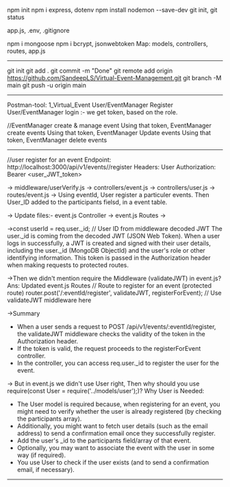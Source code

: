 npm init
npm i express, dotenv
npm install nodemon --save-dev
git init, git status

app.js, .env, .gitignore

npm i mongoose
npm i bcrypt, jsonwebtoken
Map: models, controllers, routes, app.js

---

git init
git add .
git commit -m "Done"
git remote add origin https://github.com/SandeepLS/Virtual-Event-Management.git
git branch -M main
git push -u origin main

---

Postman-tool: 1_Virtual_Event
User/EventManager Register
User/EventManager login :- we get token, based on the role.

//EventManager create & manage event
Using that token, EventManager create events
Using that token, EventManager Update events
Using that token, EventManager delete events

---

//user register for an event
Endpoint:
http://localhost:3000/api/v1/events/<eventId>/register
Headers:
User Authorization: Bearer <user_JWT_token>

-> middleware/userVerify.js -> controllers/event.js -> controllers/user.js -> routes/event.js
-> Using eventId, User register a particuler events.
Then User_ID added to the participants fielsd, in a event table.

-> Update files:-
event.js Controller -> event.js Routes ->

->const userId = req.user.\_id; // User ID from middleware decoded JWT
The user.\_id is coming from the decoded JWT (JSON Web Token). When a user logs in successfully, a JWT is created and signed with their user details, including the user.\_id (MongoDB ObjectId) and the user's role or other identifying information. This token is passed in the Authorization header when making requests to protected routes.

->Then we didn't mention require the Middleware (validateJWT) in event.js?
Ans: Updated event.js Routes
// Route to register for an event (protected route)
router.post('/:eventId/register', validateJWT, registerForEvent); // Use validateJWT middleware here

->Summary

- When a user sends a request to POST /api/v1/events/:eventId/register, the validateJWT middleware checks the validity of the token in the Authorization header.
- If the token is valid, the request proceeds to the registerForEvent controller.
- In the controller, you can access req.user.\_id to register the user for the event.

-> But in event.js we didn't use User right, Then why should you use require(const User = require('../models/user');)?
Why User is Needed:

- The User model is required because, when registering for an event, you might need to verify whether the user is already registered (by checking the participants array).
- Additionally, you might want to fetch user details (such as the email address) to send a confirmation email once they successfully register.
- Add the user's \_id to the participants field/array of that event.
- Optionally, you may want to associate the event with the user in some way (if required).
- You use User to check if the user exists (and to send a confirmation email, if necessary).

---

